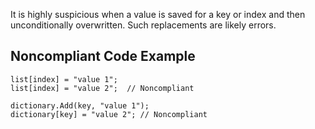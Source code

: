 It is highly suspicious when a value is saved for a key or index and then unconditionally overwritten. Such replacements are likely errors.
 
## Noncompliant Code Example

    list[index] = "value 1";
    list[index] = "value 2";  // Noncompliant
    
    dictionary.Add(key, "value 1");
    dictionary[key] = "value 2"; // Noncompliant